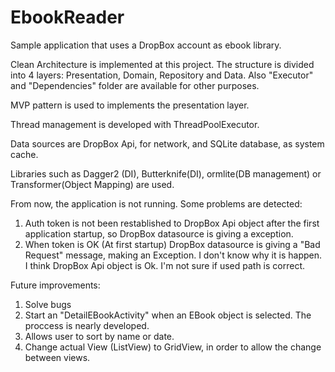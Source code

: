# EbookReader
Sample application that uses a DropBox account as ebook library. 

Clean Architecture is implemented at this project. The structure is divided into 4 layers: Presentation, Domain, Repository and Data. Also "Executor" and "Dependencies" folder are available for other purposes.

MVP pattern is used to implements the presentation layer.

Thread management is developed with ThreadPoolExecutor.

Data sources are DropBox Api, for network, and SQLite database, as system cache.

Libraries such as Dagger2 (DI), Butterknife(DI), ormlite(DB management) or Transformer(Object Mapping) are used.

From now, the application is not running. Some problems are detected:

  1. Auth token is not been restablished to DropBox Api object after the first application startup, so DropBox datasource is giving a exception.
  2. When token is OK (At first startup) DropBox datasource is giving a "Bad Request" message, making an Exception. I don't know why it is happen. I think DropBox Api object is Ok. I'm not sure if used path is correct.

Future improvements:
1. Solve bugs
2. Start an "DetailEBookActivity" when an EBook object is selected. The proccess is nearly developed.
3. Allows user to sort by name or date. 
4. Change actual View (ListView) to GridView, in order to allow the change between views.


